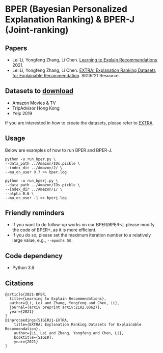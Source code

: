 # BPER (Bayesian Personalized Explanation Ranking) & BPER-J (Joint-ranking)

## Papers
- Lei Li, Yongfeng Zhang, Li Chen. [Learning to Explain Recommendations](https://arxiv.org/abs/2102.00627). 2021.
- Lei Li, Yongfeng Zhang, Li Chen. [EXTRA: Explanation Ranking Datasets for Explainable Recommendation](https://lileipisces.github.io/files/SIGIR21-EXTRA-paper.pdf). SIGIR'21 Resource.

## Datasets to [download](https://drive.google.com/drive/folders/1Kb4pOCUja1EgDlhP-YQI8AxofHBkioT5?usp=sharing)
- Amazon Movies & TV
- TripAdvisor Hong Kong
- Yelp 2019

If you are interested in how to create the datasets, please refer to [EXTRA](https://github.com/lileipisces/EXTRA).

## Usage
Below are examples of how to run BPER and BPER-J.
```
python -u run_bper.py \
--data_path ../Amazon/IDs.pickle \
--index_dir ../Amazon/2/ \
--mu_on_user 0.7 >> bper.log

python -u run_bperj.py \
--data_path ../Amazon/IDs.pickle \
--index_dir ../Amazon/1/ \
--alpha 0.6 \
--mu_on_user -1 >> bperj.log
```

## Friendly reminders
- If you want to do follow-up works on our BPER/BPER-J, please modify the code of BPER+, as it is more efficient.
- If you do so, please set the maximum iteration number to a relatively large value, e.g., ```--epochs 50```.

## Code dependency
- Python 3.6

## Citations
```
@article{2021-BPER,
  title={Learning to Explain Recommendations},
  author={Li, Lei and Zhang, Yongfeng and Chen, Li},
  journal={arXiv preprint arXiv:2102.00627},
  year={2021}
}
@inproceedings{SIGIR21-EXTRA,
	title={EXTRA: Explanation Ranking Datasets for Explainable Recommendation},
	author={Li, Lei and Zhang, Yongfeng and Chen, Li},
	booktitle={SIGIR},
	year={2021}
}
```
